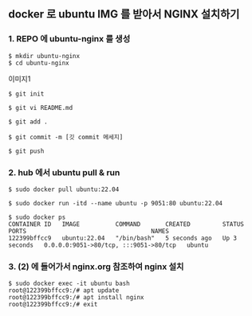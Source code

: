 ## docker 로 ubuntu IMG 를 받아서 NGINX 설치하기

### 1. REPO 에 ubuntu-nginx 를 생성
```
$ mkdir ubuntu-nginx
$ cd ubuntu-nginx
```

이미지1

```
$ git init

$ git vi README.md

$ git add .

$ git commit -m [깃 commit 메세지]

$ git push

```
### 2. hub 에서 ubuntu pull & run
```
$ sudo docker pull ubuntu:22.04

$ sudo docker run -itd --name ubuntu -p 9051:80 ubuntu:22.04

$ sudo docker ps
CONTAINER ID   IMAGE          COMMAND       CREATED         STATUS         PORTS                                   NAMES
122399bffcc9   ubuntu:22.04   "/bin/bash"   5 seconds ago   Up 3 seconds   0.0.0.0:9051->80/tcp, :::9051->80/tcp   ubuntu
```

### 3. (2) 에 들어가서 nginx.org 참조하여 nginx 설치
```
$ sudo docker exec -it ubuntu bash
root@122399bffcc9:/# apt update
root@122399bffcc9:/# apt install nginx
root@122399bffcc9:/# exit
```

